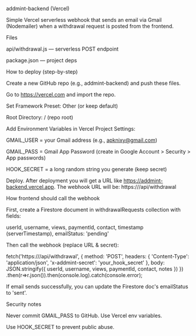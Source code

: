 addmint-backend (Vercel)

Simple Vercel serverless webhook that sends an email via Gmail (Nodemailer) when a withdrawal request is posted from the frontend.

Files

api/withdrawal.js — serverless POST endpoint

package.json — project deps

How to deploy (step-by-step)

Create a new GitHub repo (e.g., addmint-backend) and push these files.

Go to https://vercel.com and import the repo. 

Set Framework Preset: Other (or keep default)

Root Directory: / (repo root)

Add Environment Variables in Vercel Project Settings: 

GMAIL_USER = your Gmail address (e.g., apknixy@gmail.com)

GMAIL_PASS = Gmail App Password (create in Google Account > Security > App passwords)

HOOK_SECRET = a long random string you generate (keep secret)

Deploy. After deployment you will get a URL like https://addmint-backend.vercel.app. The webhook URL will be: https://<your-deploy>/api/withdrawal

How frontend should call the webhook

First, create a Firestore document in withdrawalRequests collection with fields: 

userId, username, views, paymentId, contact, timestamp (serverTimestamp), emailStatus: 'pending'

Then call the webhook (replace URL & secret):

fetch('https://<your-deploy>/api/withdrawal', { method: 'POST', headers: { 'Content-Type': 'application/json', 'x-addmint-secret': 'your_hook_secret' }, body: JSON.stringify({ userId, username, views, paymentId, contact, notes }) }) .then(r=>r.json()).then(console.log).catch(console.error); 

If email sends successfully, you can update the Firestore doc's emailStatus to 'sent'.

Security notes

Never commit GMAIL_PASS to GitHub. Use Vercel env variables.

Use HOOK_SECRET to prevent public abuse.

